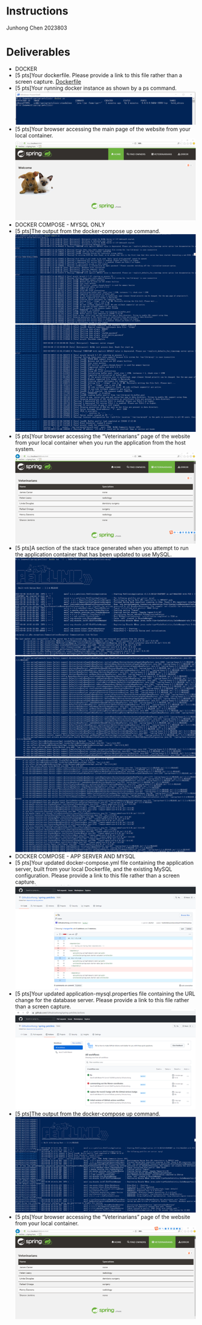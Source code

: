 # Instructions
Junhong Chen 2023803

# Deliverables 
- DOCKER
- [5 pts]Your dockerfile. Please provide a link to this file rather than a screen capture.
  [Dockerfile](Dockerfile)
- [5 pts]Your running docker instance as shown by a ps command.
  ![Screen Capture #02](images/1.png)
- [5 pts]Your browser accessing the main page of the website from your local container.
  ![Screen Capture #03](images/2.png)
-  DOCKER COMPOSE - MYSQL ONLY
- [5 pts]The output from the docker-compose up command.
  ![Screen Capture #04](images/3.png)
  ![Screen Capture #05](images/4.png)
- [5 pts]Your browser accessing the “Veterinarians” page of the website from your local container when you run the application from the host system.
  ![Screen Capture #06](images/5.png)
- [5 pts]A section of the stack trace generated when you attempt to run the application container that has been updated to use MySQL.
  ![Screen Capture #07](images/6.png)
  ![Screen Capture #08](images/7.png)
  ![Screen Capture #09](images/8.png)
-  DOCKER COMPOSE - APP SERVER AND MYSQL
- [5 pts]Your updated docker-compose.yml file containing the application server, built from your local Dockerfile, and the existing MySQL configuration. Please provide a link to this file rather than a screen capture.
  ![Screen Capture #07](images/08.png)
- [5 pts]Your updated application-mysql.properties file containing the URL change for the database server. Please provide a link to this file rather than a screen capture.
  ![Screen Capture #08](images/09.png)
- [5 pts]The output from the docker-compose up command.
  ![Screen Capture #09](images/10.png)
- [5 pts]Your browser accessing the “Veterinarians” page of the website from your local container.
  ![Screen Capture #10](images/11.png)


